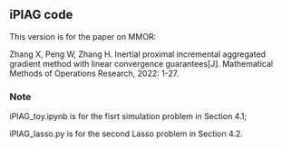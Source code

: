 ## iPIAG code
This version is for the paper on MMOR: 

Zhang X, Peng W, Zhang H. Inertial proximal incremental aggregated gradient method with linear convergence guarantees[J]. Mathematical Methods of Operations Research, 2022: 1-27.


### Note

iPIAG_toy.ipynb is for the fisrt simulation problem in Section 4.1;

iPIAG_lasso.py is for the second Lasso problem in Section 4.2.
